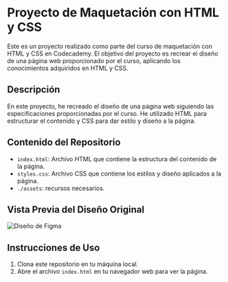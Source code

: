 # Proyecto de Maquetación con HTML y CSS

Este es un proyecto realizado como parte del curso de maquetación con HTML y CSS en Codecademy. El objetivo del proyecto es recrear el diseño de una página web proporcionado por el curso, aplicando los conocimientos adquiridos en HTML y CSS.

## Descripción

En este proyecto, he recreado el diseño de una página web siguiendo las especificaciones proporcionadas por el curso. He utilizado HTML para estructurar el contenido y CSS para dar estilo y diseño a la página. 

## Contenido del Repositorio

- `index.html`: Archivo HTML que contiene la estructura del contenido de la página.
- `styles.css`: Archivo CSS que contiene los estilos y diseño aplicados a la página.
- `./assets`: recursos necesarios.

## Vista Previa del Diseño Original

![Diseño de Figma](https://github.com/MariaGargoles/Walking_Landing/assets/84070258/279a708e-23bb-4ef3-813d-706bf97ee8df)




## Instrucciones de Uso

1. Clona este repositorio en tu máquina local.
2. Abre el archivo `index.html` en tu navegador web para ver la página.
